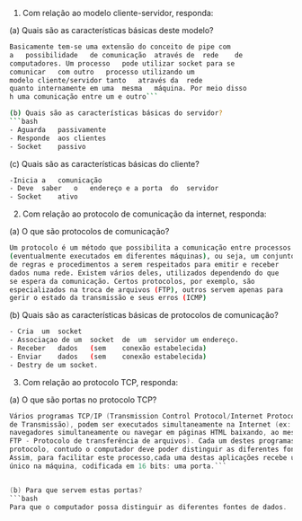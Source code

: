 1. Com relação ao modelo cliente-servidor, responda:

(a) Quais são as características básicas deste modelo?
```bash
Basicamente tem-se uma extensão do conceito de pipe com	
a	possibilidade	de comunicação	através	de	rede	de	
computadores. Um processo	pode utilizar socket para se	
comunicar	com	outro	processo utilizando um 
modelo cliente/servidor tanto	através	da	rede 
quanto internamente em uma	mesma	máquina. Por meio disso
h uma comunicação entre um e outro```

(b) Quais são as características básicas do servidor?
```bash
- Aguarda	passivamente	
- Responde	aos	clientes	
- Socket	passivo
```
(c) Quais são as características básicas do cliente?
```bash
-Inicia	a	comunicação	
- Deve	saber	o	endereço e a porta	do	servidor	
- Socket	ativo
```

2.  Com relação ao protocolo de comunicação da internet, responda:

(a) O que são protocolos de comunicação?
```bash
Um protocolo é um método que possibilita a comunicação entre processos 
(eventualmente executados em diferentes máquinas), ou seja, um conjunto
de regras e procedimentos a serem respeitados para emitir e receber 
dados numa rede. Existem vários deles, utilizados dependendo do que 
se espera da comunicação. Certos protocolos, por exemplo, são 
especializados na troca de arquivos (FTP), outros servem apenas para
gerir o estado da transmissão e seus erros (ICMP)
```

(b) Quais são as características básicas de protocolos de comunicação?
```bash
- Cria	um	socket
- Associaçao de	um	socket	de	um	servidor um endereço.
- Receber	dados	(sem	conexão	estabelecida)
- Enviar	dados	(sem	conexão	estabelecida)
- Destry de um socket.
```
3. Com relação ao protocolo TCP, responda:

(a) O que são portas no protocolo TCP?
```C
Vários programas TCP/IP (Transmission Control Protocol/Internet Protocol - Protocolo de Controle
de Transmissão), podem ser executados simultaneamente na Internet (ex: é possível abrir vários 
navegadores simultaneamente ou navegar em páginas HTML baixando, ao mesmo tempo, um arquivo por
FTP - Protocolo de transferência de arquivos). Cada um destes programas trabalha com um 
protocolo, contudo o computador deve poder distinguir as diferentes fontes de dados. 
Assim, para facilitar este processo,cada uma destas aplicações recebe um endereço 
único na máquina, codificada em 16 bits: uma porta.```


(b) Para que servem estas portas?
```bash
Para que o computador possa distinguir as diferentes fontes de dados. 
```
